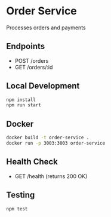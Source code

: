 # Order Service
Processes orders and payments

## Endpoints
- POST /orders
- GET /orders/:id

## Local Development

```bash
npm install
npm run start
```

## Docker

```bash
docker build -t order-service .
docker run -p 3003:3003 order-service
```

## Health Check

- GET /health (returns 200 OK)

## Testing

```bash
npm test
```
